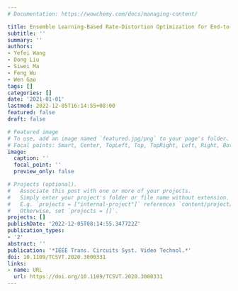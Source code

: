```yaml
---
# Documentation: https://wowchemy.com/docs/managing-content/

title: Ensemble Learning-Based Rate-Distortion Optimization for End-to-End Image Compression
subtitle: ''
summary: ''
authors:
- Yefei Wang
- Dong Liu
- Siwei Ma
- Feng Wu
- Wen Gao
tags: []
categories: []
date: '2021-01-01'
lastmod: 2022-12-05T16:14:55+08:00
featured: false
draft: false

# Featured image
# To use, add an image named `featured.jpg/png` to your page's folder.
# Focal points: Smart, Center, TopLeft, Top, TopRight, Left, Right, BottomLeft, Bottom, BottomRight.
image:
  caption: ''
  focal_point: ''
  preview_only: false

# Projects (optional).
#   Associate this post with one or more of your projects.
#   Simply enter your project's folder or file name without extension.
#   E.g. `projects = ["internal-project"]` references `content/project/deep-learning/index.md`.
#   Otherwise, set `projects = []`.
projects: []
publishDate: '2022-12-05T08:14:55.347722Z'
publication_types:
- '2'
abstract: ''
publication: '*IEEE Trans. Circuits Syst. Video Technol.*'
doi: 10.1109/TCSVT.2020.3000331
links:
- name: URL
  url: https://doi.org/10.1109/TCSVT.2020.3000331
---
```

